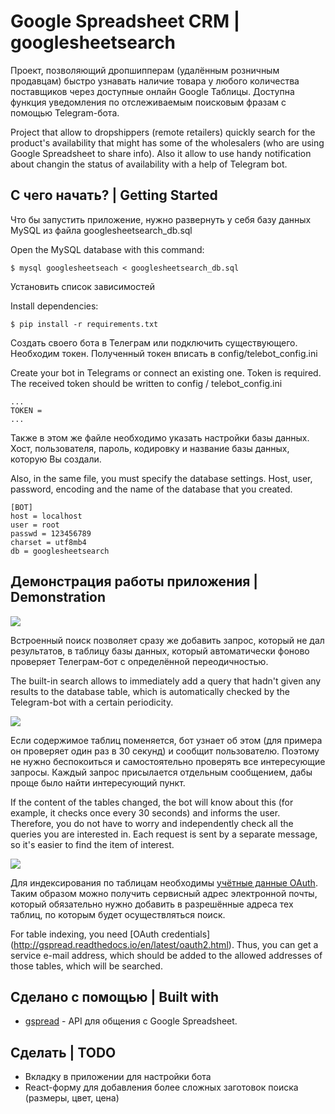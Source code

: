 # Google Spreadsheet CRM | googlesheetsearch
Проект, позволяющий дропшипперам (удалённым розничным продавцам) быстро узнавать наличие товара у любого количества поставщиков через доступные онлайн Google Таблицы. Доступна функция уведомления по отслеживаемым поисковым фразам с помощью Telegram-бота.

Project that allow to dropshippers (remote retailers) quickly search for the product's availability that might has some of the wholesalers (who are using Google Spreadsheet to share info). Also it allow to use handy notification about changin the status of availability with a help of Telegram bot.

## С чего начать? | Getting Started

Что бы запустить приложение, нужно развернуть у себя базу данных MySQL из файла googlesheetsearch_db.sql

Open the MySQL database with this command:
```
$ mysql googlesheetseach < googlesheetsearch_db.sql
```
Установить список зависимостей

Install dependencies:
```
$ pip install -r requirements.txt
```
Создать своего бота в Телеграм или подключить существующего. Необходим токен. Полученный токен вписать в config/telebot_config.ini

Create your bot in Telegrams or connect an existing one. Token is required. The received token should be written to config / telebot_config.ini
```
...
TOKEN = 
...
```
Также в этом же файле необходимо указать настройки базы данных. Хост, пользователя, пароль, кодировку и название базы данных, которую Вы создали.

Also, in the same file, you must specify the database settings. Host, user, password, encoding and the name of the database that you created.
```
[BOT]
host = localhost
user = root
passwd = 123456789
charset = utf8mb4
db = googlesheetsearch
```
## Демонстрация работы приложения | Demonstration

![](https://i.imgur.com/1dkA9S1.gif)

Встроенный поиск позволяет сразу же добавить запрос, который не дал результатов, в таблицу базы данных, который автоматически фоново проверяет Телеграм-бот с определённой переодичностью.

The built-in search allows to immediately add a query that hadn't given any results to the database table, which is automatically checked by the Telegram-bot with a certain periodicity.

![](https://i.imgur.com/ag0nGUN.gif)

Если содержимое таблиц поменяется, бот узнает об этом (для примера он проверяет один раз в 30 секунд) и сообщит пользователю. Поэтому не нужно беспокоиться и самостоятельно проверять все интересующие запросы. Каждый запрос присылается отдельным сообщением, дабы проще было найти интересующий пункт.

If the content of the tables changed, the bot will know about this (for example, it checks once every 30 seconds) and informs the user. Therefore, you do not have to worry and independently check all the queries you are interested in. Each request is sent by a separate message, so it's easier to find the item of interest.

![](https://i.imgur.com/0TD1I2e.gif)

Для индексирования по таблицам необходимы [учётные данные OAuth](http://gspread.readthedocs.io/en/latest/oauth2.html). Таким образом можно получить сервисный адрес электронной почты, который обязательно нужно добавить в разрешённые адреса тех таблиц, по которым будет осуществляться поиск.

For table indexing, you need [OAuth credentials] (http://gspread.readthedocs.io/en/latest/oauth2.html). Thus, you can get a service e-mail address, which should be added to the allowed addresses of those tables, which will be searched.

## Сделано с помощью | Built with
* [gspread](https://github.com/burnash/gspread) - API для общения с Google Spreadsheet.

## Сделать | TODO
* Вкладку в приложении для настройки бота
* React-форму для добавления более сложных заготовок поиска (размеры, цвет, цена)